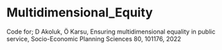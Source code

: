 # Multidimensional_Equity
Code for; D Akoluk, Ö Karsu, Ensuring multidimensional equality in public service, Socio-Economic Planning Sciences 80, 101176, 2022
